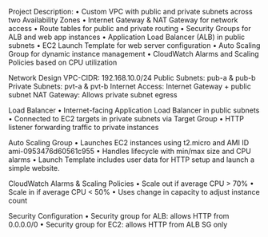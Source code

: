 Project Description:
•	Custom VPC with public and private subnets across two Availability Zones
•	Internet Gateway & NAT Gateway for network access
•	Route tables for public and private routing
•	Security Groups for ALB and web app instances
•	Application Load Balancer (ALB) in public subnets
•	EC2 Launch Template for web server configuration
•	Auto Scaling Group for dynamic instance management
•	CloudWatch Alarms and Scaling Policies based on CPU utilization

Network Design
VPC-CIDR: 192.168.10.0/24
Public Subnets: 	pub-a & pub-b
Private Subnets:	pvt-a & pvt-b
Internet Access:	Internet Gateway + public subnet
NAT Gateway:	Allows private subnet egress

Load Balancer
•	Internet-facing Application Load Balancer in public subnets
•	Connected to EC2 targets in private subnets via Target Group
•	HTTP listener forwarding traffic to private instances

Auto Scaling Group
•	Launches EC2 instances using t2.micro and AMI ID ami-0953476d60561c955
•	Handles lifecycle with min/max size and CPU alarms
•	Launch Template includes user data for HTTP setup and launch a simple website.

CloudWatch Alarms & Scaling Policies
•	Scale out if average CPU > 70%
•	Scale in if average CPU < 50%
•	Uses change in capacity to adjust instance count

Security Configuration
•	Security group for ALB: allows HTTP from 0.0.0.0/0
•	Security group for EC2: allows HTTP from ALB SG only
